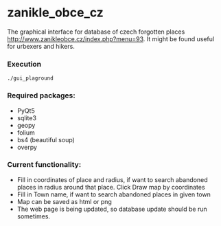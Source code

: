 # zanikle_obce_cz
The graphical interface for database of czech forgotten places http://www.zanikleobce.cz/index.php?menu=93. It might be found useful for urbexers and hikers.

### Execution
```
./gui_plaground
```
### Required packages:
- PyQt5
- sqlite3
- geopy
- folium
- bs4 (beautiful soup)
- overpy

### Current functionality:
- Fill in coordinates of place and radius, if want to search abandoned places in radius around that place. Click Draw map by coordinates
- Fill in Town name, if want to search abandoned places in given town
- Map can be saved as html or png
- The web page is being updated, so database update should be run sometimes. 
